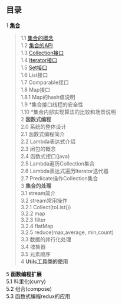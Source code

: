 ## 目录
1 [**集合**]()  
>1.1 [集合的概念]()  
>1.2 [集合的API]()    
>1.3 [Collection接口]()    
>1.4 [Iterator接口]()    
1.5 [Set接口]()    
1.6 List接口    
1.7 Comparable接口    
1.8 Map接口    
1.8.1 Map的hash值说明  
1.9 \*集合接口线程的安全性  
1.10 \*集合内部实现算法的比较和场景说明  
2 **函数式编程**  
2.0 系统的整体设计  
2.1 函数式编程简介  
2.2 Lambda表达式介绍  
2.3 闭包的概念  
2.4 函数式接口(java)  
2.5 Lambda遍历Collection集合  
2.6 Lambda表达式遍历Iterator迭代器  
2.7 Predicate操作Collection集合  
3 **集合的处理**  
3.1 stream简介  
3.2 stream常用操作  
3.2.1 Collect(toList())  
3.2.2 map  
3.2.3 filter    
3.2.4 flatMap  
3.2.5 reduce(max,average, min,count)  
3.3 数据的并行化处理  
3.4 收集器  
3.5 元素顺序  
4 **Utils工具类的使用**  
  
5 **函数编程扩展**    
5.1 科里化(curry)  
5.2 组合(compose)  
5.3 函数式编程redux的应用  

